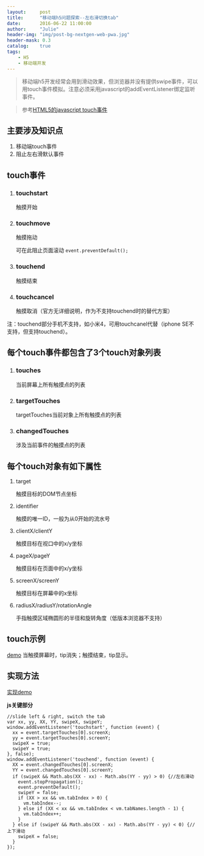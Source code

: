 ```yaml
---
layout:     post
title:      "移动端h5问题探索--左右滑切换tab"
date:       2016-06-22 11:00:00
author:     "Julie"
header-img: "img/post-bg-nextgen-web-pwa.jpg"
header-mask: 0.3
catalog:    true
tags:
    - H5
    - 移动端开发
---
```


>移动端h5开发经常会用到滑动效果，但浏览器并没有提供swipe事件，可以用touch事件模拟。注意必须采用javascript的addEventListener绑定监听事件。

>参考[HTML5的javascript touch事件](http://hedgehogking.com/?p=556)

## 主要涉及知识点
1. 移动端touch事件
2. 阻止左右滑默认事件

## touch事件

1. ### touchstart
	触摸开始
	
2. ### touchmove
	触摸拖动
	
	可在此阻止页面滚动 `event.preventDefault();`
	
3. ### touchend
	触摸结束	
	
4. ### touchcancel
	触摸取消（官方无详细说明，作为不支持touchend时的替代方案）

注：touchend部分手机不支持，如小米4，可用touchcanel代替（iphone SE不支持，但支持touchend）。
## 每个touch事件都包含了3个touch对象列表

1. ### touches
	当前屏幕上所有触摸点的列表
	
2. ### targetTouches
	targetTouches当前对象上所有触摸点的列表
	
3. ### changedTouches
	涉及当前事件的触摸点的列表
	
## 每个touch对象有如下属性
1. target

	触摸目标的DOM节点坐标 
2. identifier
 
	触摸的唯一ID，一般为从0开始的流水号	
3. clientX/clientY

	触摸目标在视口中的x/y坐标
4. pageX/pageY

	触摸目标在页面中的x/y坐标
5. screenX/screenY

 	触摸目标在屏幕中的x坐标
 	
6. radiusX/radiusY/rotationAngle
	
	手指触摸区域椭圆形的半径和旋转角度（低版本浏览器不支持）	

## touch示例
[demo](https://julielee77.github.io/demo/0003.html) 当触摸屏幕时，tip消失；触摸结束，tip显示。

## 实现方法
[实现demo](https://julielee77.github.io/demo/0004.html)

**js关键部分**

```
//slide left & right, switch the tab
var xx, yy, XX, YY, swipeX, swipeY;
window.addEventListener('touchstart', function (event) {
  xx = event.targetTouches[0].screenX;
  yy = event.targetTouches[0].screenY;
  swipeX = true;
  swipeY = true;
}, false);
window.addEventListener('touchend', function (event) {
  XX = event.changedTouches[0].screenX;
  YY = event.changedTouches[0].screenY;
  if (swipeX && Math.abs(XX - xx) - Math.abs(YY - yy) > 0) {//左右滑动
    event.stopPropagation();
    event.preventDefault();
    swipeY = false;
    if (XX > xx && vm.tabIndex > 0) {
      vm.tabIndex--;
    } else if (XX < xx && vm.tabIndex < vm.tabNames.length - 1) {
      vm.tabIndex++;
    }
  } else if (swipeY && Math.abs(XX - xx) - Math.abs(YY - yy) < 0) {//上下滑动
    swipeX = false;
  }
});
```

